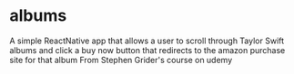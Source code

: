 # albums
A simple ReactNative app that allows a user to scroll through Taylor Swift albums
and click a buy now button that redirects to the amazon purchase site for that album
From Stephen Grider's course on udemy
